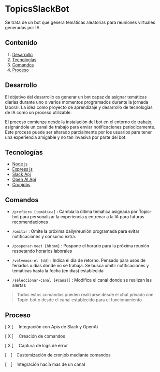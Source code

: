 # TopicsSlackBot

Se trata de un bot que genera temáticas aleatorias para reuniones virtuales generadas por IA.

## Contenido

1. [Desarrollo](#desarrollo)
2. [Tecnologías](#tecnologías)
3. [Comandos](#comandos)
4. [Proceso](#proceso)

## Desarrollo

El objetivo del desarrollo es generar un bot capaz de asignar temáticas diarias durante uno o varios momentos programados durante la jornada laboral.
La idea como proyecto de aprendizaje y desarrollo de tecnologías de IA como un proceso utilizable.

El proceso comienza desde la instalación del bot en el entorno de trabajo, asignándole un canal de trabajo para enviar notificaciones periodicamente. Este proceso puede ser alterado parcialmente por los usuarios para tener una experiencia amigable y no tan invasiva por parte del bot.

## Tecnologías

-   [Node js](https://nodejs.org/es/docs)
-   [Express js](https://expressjs.com/es/)
-   [Slack Api](https://api.slack.com/)
-   [Open AI Api](https://openai.com/)
-   [Cronjobs](https://github.com/kelektiv/node-cron)

## Comandos

-   `/prefiero [temática]` : Cambia la última temática asignada por Topic-bot para personalizar la experiencia y entrenar a la IA para futuras recomendaciones

-   `/omitir` : Omite la próxima daily/reunión programada para evitar notificaciones y consumo extra.

-   `/posponer-meet [hh:mm]` : Pospone el horario para la próxima reunión respetando horarios laborales

-   `/volvemos-el [dd]` : Indica el dia de retorno. Pensado para usos de feriados o dias donde no se trabaja. Se busca omitir notificaciones y temáticas hasta la fecha (en dias) establecida

-   `/seleccionar-canal [#canal]` : Modifica el canal donde se realizan las alertas

> Todos estos comandos pueden realizarse desde el chat privado con Topic-bot o desde el canal establecido para el funcionamiento

## Proceso

[ X ] &emsp;Integración con Apis de Slack y OpenAi

[ X ] &emsp;Creación de comandos

[ X ] &emsp;Captura de logs de error

[&emsp;]&emsp;Customización de cronjob mediante comandos

[&emsp;]&emsp;Integración hacía mas de un canal
